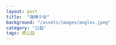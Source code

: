 ```yaml
---
layout: post
title:  "强棒少女"
background: "/assets/images/angles.jpeg"
category: "公益"
tags: 感公益 
---
```

